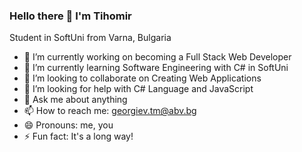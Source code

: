 ### Hello there 👋 I'm Tihomir


Student in SoftUni from Varna, Bulgaria

- 🔭 I’m currently working on becoming a Full Stack Web Developer
- 🌱 I’m currently learning Software Engineering with C# in SoftUni
- 👯 I’m looking to collaborate on Creating Web Applications
- 🤔 I’m looking for help with C# Language and JavaScript
- 💬 Ask me about anything
- 📫 How to reach me: georgiev.tm@abv.bg
- 😄 Pronouns: me, you
- ⚡ Fun fact: It's a long way!
<!--
**tihomirgeorgiev5/tihomirgeorgiev5** is a ✨ _special_ ✨ repository because its `README.md` (this file) appears on your GitHub profile.

Here are some ideas to get you started:

- 🔭 I’m currently working on becoming a Full Stack Web Developer
- 🌱 I’m currently learning Software Engineering with C# in SoftUni
- 👯 I’m looking to collaborate on Creating Web Applications
- 🤔 I’m looking for help with C# Language and JavaScript
- 💬 Ask me about anything
- 📫 How to reach me: georgiev.tm@abv.bg
- 😄 Pronouns: me, you
- ⚡ Fun fact: It's a long way!
-->
